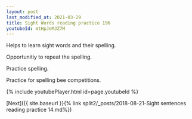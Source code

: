 ```yaml
---
layout: post
last_modified_at: 2021-03-29
title: Sight Words reading practice 196
youtubeId: mtHpJeMJZ7M
---
```

 
 
Helps to learn sight words and their spelling.

Opportunitiy to repeat the spelling. 

Practice spelling. 
 
Practice for spelling bee competitions. 
 
{% include youtubePlayer.html id=page.youtubeId %}
 
 

[Next]({{ site.baseurl }}{% link  split2/_posts/2018-08-21-Sight sentences reading practice 14.md%})
 

